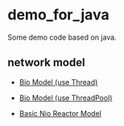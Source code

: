 # demo_for_java
Some demo code based on java.

## network model

* [Bio Model (use Thread)](https://github.com/jffree/demo_for_java/tree/master/src/cn.wthinker/java_demo/network_model/bio_model)

* [Bio Model (use ThreadPool)](https://github.com/jffree/demo_for_java/tree/master/src/cn.wthinker/java_demo/network_model/bio_model_with_theadpool)

* [Basic Nio Reactor Model](https://github.com/jffree/demo_for_java/tree/master/src/cn.wthinker/java_demo/network_model/basic_reactor)
